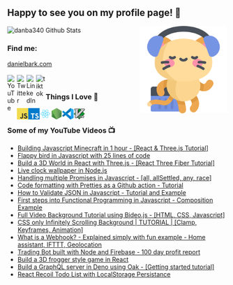 ## Happy to see you on my profile page! 👋


<img align="right" width="200" src="https://github.com/danba340/svg-animation-readme-example/blob/master/animatedkitty.svg" />
<img align="center" alt="danba340 Github Stats" src="https://github-readme-stats.vercel.app/api?username=danba340&show_icons=true&hide_border=true&theme=dracula" />

### Find me:
[danielbark.com](https://danielbark.com)
<br /><br />
[<img align="left" alt="YouTube" width="22px" src="https://cdn2.iconfinder.com/data/icons/social-media-2285/512/1_Youtube_colored_svg-512.png" />][youtube]
[<img align="left" alt="Twitter" width="22px" src="https://cdn2.iconfinder.com/data/icons/social-media-2285/512/1_Twitter3_colored_svg-512.png" />][twitter]
[<img align="left" alt="LinkedIn" width="22px" src="https://cdn2.iconfinder.com/data/icons/social-media-2285/512/1_Linkedin_unofficial_colored_svg-512.png" />][linkedin]
[<img align="left" alt="tiktok" width="22px" src="https://cdn4.iconfinder.com/data/icons/social-media-flat-7/64/Social-media_Tiktok-512.png" />][tiktok]
<br />

### Things I Love 💛
<img align="left" alt="JavaScript" width="26px" src="https://raw.githubusercontent.com/github/explore/80688e429a7d4ef2fca1e82350fe8e3517d3494d/topics/javascript/javascript.png" />
<img align="left" alt="JavaScript" width="26px" src="https://raw.githubusercontent.com/github/explore/80688e429a7d4ef2fca1e82350fe8e3517d3494d/topics/typescript/typescript.png" />
<img align="left" alt="React" width="26px" src="https://raw.githubusercontent.com/github/explore/80688e429a7d4ef2fca1e82350fe8e3517d3494d/topics/react/react.png" />
<img align="left" alt="Node.js" width="26px" src="https://raw.githubusercontent.com/github/explore/80688e429a7d4ef2fca1e82350fe8e3517d3494d/topics/nodejs/nodejs.png" />
<img align="left" alt="Visual Studio Code" width="26px" src="https://raw.githubusercontent.com/github/explore/80688e429a7d4ef2fca1e82350fe8e3517d3494d/topics/visual-studio-code/visual-studio-code.png" />
<img align="left" alt="Visual Studio Code" width="26px" src="https://raw.githubusercontent.com/github/explore/80688e429a7d4ef2fca1e82350fe8e3517d3494d/topics/vim/vim.png" />
<br />



### Some of my YouTube Videos  📺
<!-- YOUTUBE:START -->
- [Building Javascript Minecraft in 1 hour - [React & Three.js Tutorial]](https://youtu.be/aWQmuTiThTs)
- [Flappy bird in Javascript with 25 lines of code](https://youtu.be/mfk8Rk2eUJY)
- [Build a 3D World in React with Three.js - [React Three Fiber Tutorial]](https://youtu.be/FGG0EeMNUl0)
- [Live clock wallpaper in Node.js](https://youtu.be/pATKLIrf-p0)
- [Handling multiple Promises in Javascript - [all, allSettled, any, race]](https://youtu.be/-mEYlx2w00A)
- [Code formatting with Pretties as a Github action - Tutorial](https://youtu.be/7j8JzOMdIXA)
- [How to Validate JSON in Javascript - Tutorial and Example](https://youtu.be/Hg3CAwEpHZ8)
- [First steps into Functional Programming in Javascript - Composition Example](https://youtu.be/xKFO9NCogLg)
- [Full Video Background Tutorial using Bideo.js - [HTML, CSS, Javascript]](https://youtu.be/V0ityeXf-2Q)
- [CSS only Infinitely Scrolling Background | TUTORIAL | [Clamp, Keyframes, Animation]](https://youtu.be/tfp38pBc8BQ)
- [What is a Webhook? - Explained simply with fun example - Home assistant, IFTTT, Geolocation](https://youtu.be/9jFq2TU_02Y)
- [Trading Bot built with Node and Firebase - 100 day profit report](https://youtu.be/QkLCm73uWDI)
- [Build a 3D frogger style game in React](https://www.youtube.com/playlist?list=PLGMdx7aeJHvQe16pAetbmkIGsj-HUsIYj)
- [Build a GraphQL server in Deno using Oak - [Getting started tutorial]](https://youtu.be/Rc_HhL55JZM)
- [React Recoil Todo List with LocalStorage Persistance](https://youtu.be/ncBSWL1tkr0)
<!-- YOUTUBE:END -->
<br />


[twitter]: https://twitter.com/barelydaniel
[youtube]: https://youtube.com/barelycoding
[linkedin]: https://www.linkedin.com/in/daniel-bark
[tiktok]: https://www.tiktok.com/@barelycoding
